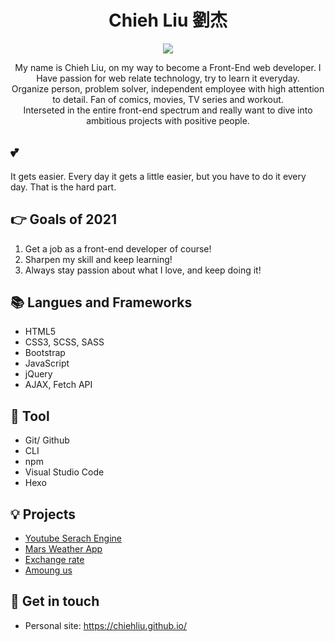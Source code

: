 <h1 align="center">Chieh Liu 劉杰 </h1>
<p align="center">
<img margin="0 auto" src="https://media.giphy.com/media/l2YOxU0vp6dD91UC4/giphy.gif"></img>
</p>

<p align="center">
My name is Chieh Liu, on my way to become a Front-End web developer. I Have passion for web relate technology, try to learn it everyday.<br>
Organize person, problem solver, independent employee with high attention to detail. Fan of comics, movies, TV series and workout.<br>
Interseted in the entire front-end spectrum and really want to dive into ambitious projects with positive people.<br>
</p>

## 💕
It gets easier. Every day it gets a little easier,
but you have to do it every day. That is the hard part.

## 👉 Goals of 2021

1. Get a job as a front-end developer of course!
2. Sharpen my skill and keep learning!
3. Always stay passion about what I love, and keep doing it!

## 📚 Langues and Frameworks
- HTML5
- CSS3, SCSS, SASS
- Bootstrap
- JavaScript
- jQuery
- AJAX, Fetch API

## 🔧 Tool
- Git/ Github
- CLI
- npm
- Visual Studio Code
- Hexo


## 💡 Projects
- [Youtube Serach Engine](https://chiehliu.github.io/git-projects/YoutubeSearchEngine/index.html)
- [Mars Weather App](https://chiehliu.github.io/git-projects/MarsWeatherApp/index.html)
- [Exchange rate](https://chiehliu.github.io/git-projects/exchange-rate/index.html)
- [Amoung us](https://chiehliu.github.io/git-projects/Amongus/index.html)


## 🔗 Get in touch
- Personal site: https://chiehliu.github.io/

